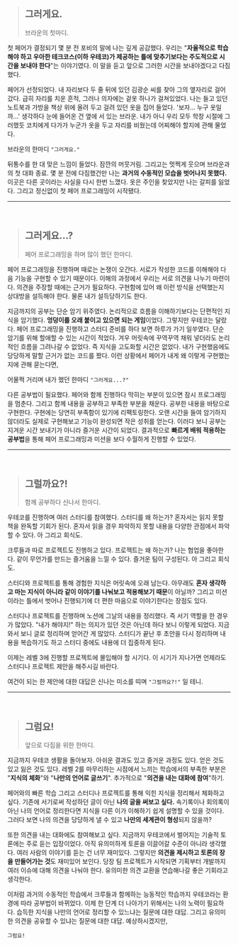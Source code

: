 > ## 그러게요.  
>브라운의 첫마디.

첫 페어가 결정되기 몇 분 전 포비의 말에 나는 깊게 공감했다. 
우리는 "**자율적으로 학습해야 하고 우아한 테크코스(이하 우테코)가 제공하는 틀에 맞추기보다는 주도적으로 시간을 보내야 한다**"는 이야기였다. 
이 말을 듣고 앞으로 그러한 시간을 보내야겠다고 다짐했다.

페어가 선정되었다. 
내 자리보다 두 줄 뒤에 있던 김광순 씨를 찾아 그의 옆자리로 걸어갔다. 
급히 자리를 치운 흔적, 그러나 의자에는 겉옷 하나가 걸쳐있었다. 
나는 들고 있던 노트북과 가방을 책상 위에 올려 두고 걸려 있던 옷을 집어 들었다. 
'보자... 누구 옷일까...' 생각하다 눈에 들어온 건 옆에 서 있는 브라운. 
내가 아니 우리 모두 학창 시절에 그러했듯 코치에게 다가가 누군가 옷을 두고 자리를 비웠는데 어찌해야 할지에 관해 물었다. 

브라운의 한마디 `"그러게요."`

뒤통수를 한 대 맞은 느낌이 들었다. 
잠깐의 머뭇거림. 
그리고는 멋쩍게 웃으며 브라운과의 첫 대화 종료. 
몇 분 전에 다짐했건만 나는 **과거의 수동적인 모습을 벗어나지 못했다.**
이곳은 다른 곳이라는 사실을 다시 한번 느꼈다. 
옷은 주인을 찾았지만 나는 갈피를 잃었다. 
그리고 정신없이 첫 페어 프로그래밍이 시작됐다.
<hr>  
<br> 

> ## 그러게요...?  
>페어 프로그래밍을 하며 많이 했던 한마디. 

페어 프로그래밍을 진행하며 때로는 논쟁이 오간다. 
서로가 작성한 코드를 이해해야 다음 기능을 구현할 수 있기 때문이다. 
이해의 과정에서 우리는 서로 의견을 나누기 마련이다. 
의견을 주장할 때에는 근거가 필요하다. 
구현함에 있어 왜 이런 방식을 선택했는지 상대방을 설득해야 한다. 
물론 내가 설득당하기도 한다. 

지금까지의 공부는 단순 암기 위주였다. 
논리적으로 흐름을 이해하기보다는 단편적인 지식을 암기했다. 
**엉덩이를 오래 붙이고 있으면 되는 게임**이었다. 
그렇지만 우테코는 달랐다. 
페어 프로그래밍을 진행하고 스터디 준비를 하다 보면 하루가 가기 일쑤였다. 
단순 암기를 위해 할애할 수 있는 시간이 적었다. 
겨우 머릿속에 꾸역꾸역 채워 넣더라도 논리적인 흐름을 그려나갈 수 없었다. 
즉 지식을 고도화할 시간은 없었다. 
내가 구현했음에도 당당하게 말할 근거가 없는 코드를 짰다. 
이런 상황에서 페어가 내게 왜 이렇게 구현했는지에 관해 묻는다면, 

어물쩍 거리며 내가 했던 한마디 `"그러게요...?"`

다른 공부법이 필요했다. 
페어와 함께 진행하다 막히는 부분이 있으면 잠시 프로그래밍을 멈춘다. 
그리고 함께 내용을 공부하고 부족한 부분을 채운다. 
공부한 내용을 바탕으로 구현한다. 
구현에는 당연히 부족함이 있기에 리팩토링한다. 
오랜 시간을 들여 암기하지 않더라도 실제로 구현해보고 기능이 완성되면 작은 성취를 얻는다. 
이러다 보니 공부는 지겨운 시간 보내기가 아니라 즐거운 시간이 되었다. 
결과적으로 **빠르게 배워 적용하는 공부법**을 통해 페어 프로그래밍과 미션을 보다 수월하게 진행할 수 있었다.   
<hr>  
<br> 

> ## 그럴까요?!  
>함께 공부하다 신나서 한마디.

우테코를 진행하며 여러 스터디를 참여했다. 
스터디를 왜 하는가? 
혼자서는 읽지 못할 책을 완독할 기회가 된다. 
혼자서 읽을 경우 파악하지 못할 내용을 다양한 관점에서 파악할 수 있다. 
아 그리고 회식도.

크루들과 따로 프로젝트도 진행하고 있다. 
프로젝트는 왜 하는가? 나는 협업을 좋아한다. 
같이 무언가를 만드는 즐거움을 느낄 수 있다. 
즐거운 팀이 구성된다. 
아 그리고 회식도.

스터디와 프로젝트를 통해 경험한 지식은 머릿속에 오래 남는다. 
아무래도 **혼자 생각하고 마는 지식이 아니라 같이 이야기를 나눠보고 적용해보기 때문**이 아닐까? 
그리고 미션이라는 틀에서 벗어나 진행되기에 더 편한 마음으로 이야기한다는 장점도 있다. 

스터디나 프로젝트를 진행하며 노션에 그날의 내용을 정리했다. 
즉 서기 역할을 한 경우가 많았다. 
"내가 해야지!" 하는 의지가 있던 것은 아닌데 하다 보니 이렇게 되었다. 
지금 와서 보니 글로 정리하며 얻어간 게 많았다. 
스터디가 끝난 후 초안을 다시 정리하며 내용을 복습하기도 하고 스터디 중에도 내용에 더 집중하게 된다.

이제는 레벨 3에 진행할 프로젝트에 몰입해야 할 시기다. 
이 시기가 지나가면 언제라도 스터디나 프로젝트 제안을 해주시길 바란다. 

여건이 되는 한 제안에 대한 대답은 신나는 미소를 띠며 `"그럴까요?!"` 일 테니.  
<hr>  
<br> 

> ## 그럼요!  
>앞으로 다짐을 위한 한마디.

지금까지 우테코 생활을 돌아보자. 
아쉬운 결과도 있고 즐거운 과정도 있다. 
얻은 것도 있고 잃은 것도 있다. 
레벨 2를 마무리하는 시점에서 느끼는 학습에서의 부족한 부분은 "**지식의 체화**"와 "**나만의 언어로 글쓰기**". 
추가적으로 "**의견을 내는 대화에 참여**"하기. 

페어와의 빠른 학습 그리고 스터디나 프로젝트를 통해 익힌 지식을 정리해서 체화하고 싶다. 
기존에 서기로써 작성하던 글이 아닌 **나의 글을 써보고 싶다.** 
속기록이나 회의록이 아닌 나의 언어로 정리한다면 지식을 다른 이가 이해하기 쉽게 설명할 수 있을 것이다. 
그러다 보면 나의 의견을 당당하게 낼 수 있고 **나만의 세계관이 형성**되지 않을까?

또한 의견을 내는 대화에도 참여해보고 싶다. 
지금까지 우테코에서 벌어지는 기술적 토론에는 주로 듣는 입장이었다. 
아직 유의미하게 토론을 이끌어갈 수준이 아니라 생각했다. 
여러 사람의 이야기를 듣는 건 너무 재미있다. 
그렇지만 **의견을 제시하고 토론의 장을 만들어가는 것**도 재미있어 보인다. 
당장 팀 프로젝트가 시작되면 기획부터 개발까지 여러 이슈에 대해 의견을 나눠야 한다. 
유의미한 의견 교환을 연습해나갈 좋은 기회라고 생각한다. 

이처럼 과거의 수동적인 학습에서 크루들과 함께하는 능동적인 학습까지 우테코라는 환경에 따라 공부법이 바뀌었다. 
이제 한 단계 더 나아가기 위해서는 나의 노력이 필요하다. 
습득한 지식을 나만의 언어로 정리할 수 있느냐는 질문에 대한 대답.
그리고 유의미한 의견을 공유할 수 있냐는 질문에 대한 대답.
예상하시겠지만,  

`그럼요!`